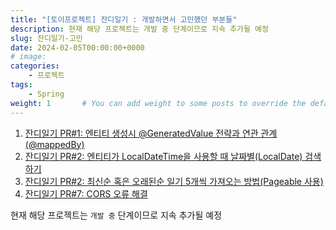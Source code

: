 ```yaml
---
title: "[토이프로젝트] 잔디일기 : 개발하면서 고민했던 부분들"
description: 현재 해당 프로젝트는 개발 중 단계이므로 지속 추가될 예정
slug: 잔디일기-고민
date: 2024-02-05T00:00:00+0000
# image: 
categories:
    - 프로젝트
tags:
    - Spring
weight: 1       # You can add weight to some posts to override the default sorting (date descending)
---
```


1. [잔디일기 PR#1: 엔티티 생성시 @GeneratedValue 전략과 연관 관계(@mappedBy)](https://github.com/CHZZK-Study/Grass-Diary-Server/pull/1#issuecomment-1926062247)
2. [잔디일기 PR#2: 엔티티가 LocalDateTime을 사용할 때 날짜별(LocalDate) 검색하기](https://github.com/CHZZK-Study/Grass-Diary-Server/pull/2#issuecomment-1958489985)
3. [잔디일기 PR#2: 최신순 혹은 오래된순 일기 5개씩 가져오는 방법(Pageable 사용)](https://github.com/CHZZK-Study/Grass-Diary-Server/pull/2#issuecomment-1963324688)
4. [잔디일기 PR#7: CORS 오류 해결](https://github.com/CHZZK-Study/Grass-Diary-Server/pull/7)


현재 해당 프로젝트는 `개발 중` 단계이므로 지속 추가될 예정